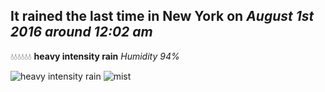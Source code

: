 ## It rained the last time in New York on *August 1st 2016 around 12:02 am*
💧💧💧💧💧💧  **heavy intensity rain** *Humidity 94%*

![heavy intensity rain](http://openweathermap.org/img/w/10n.png) ![mist](http://openweathermap.org/img/w/50n.png)
